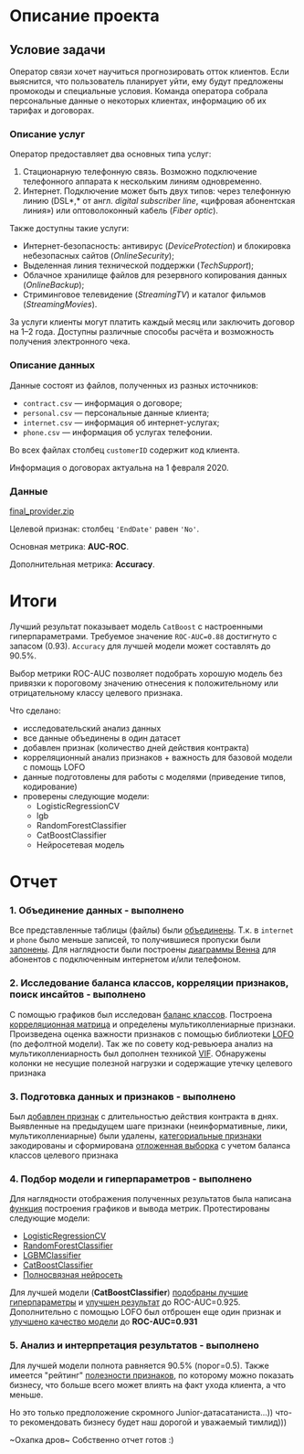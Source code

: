 # Описание проекта
## Условие задачи

Оператор связи хочет научиться прогнозировать отток клиентов. Если выяснится, что пользователь планирует уйти, ему будут предложены промокоды и специальные условия. Команда оператора собрала персональные данные о некоторых клиентах, информацию об их тарифах и договорах.

### Описание услуг

Оператор предоставляет два основных типа услуг: 

1. Стационарную телефонную связь. Возможно подключение телефонного аппарата к нескольким линиям одновременно.
2. Интернет. Подключение может быть двух типов: через телефонную линию (DSL*,* от англ. *digital subscriber line*, «цифровая абонентская линия») или оптоволоконный кабель (*Fiber optic*).  

Также доступны такие услуги:

- Интернет-безопасность: антивирус (*DeviceProtection*) и блокировка небезопасных сайтов (*OnlineSecurity*);
- Выделенная линия технической поддержки (*TechSupport*);
- Облачное хранилище файлов для резервного копирования данных (*OnlineBackup*);
- Стриминговое телевидение (*StreamingTV*) и каталог фильмов (*StreamingMovies*).

За услуги клиенты могут платить каждый месяц или заключить договор на 1–2 года. Доступны различные способы расчёта и возможность получения электронного чека.

### Описание данных

Данные состоят из файлов, полученных из разных источников:

- `contract.csv` — информация о договоре;
- `personal.csv` — персональные данные клиента;
- `internet.csv` — информация об интернет-услугах;
- `phone.csv` — информация об услугах телефонии.

Во всех файлах столбец `customerID` содержит код клиента.

Информация о договорах актуальна на 1 февраля 2020.

### Данные

[final_provider.zip]()

Целевой признак: столбец `'EndDate'` равен `'No'`.

Основная метрика: **AUC-ROC**.

Дополнительная метрика: **Accuracy**.

# Итоги

Лучший результат показывает модель `CatBoost` с настроенными гиперпараметрами. Требуемое значение `ROC-AUC=0.88` достигнуто с запасом (0.93). `Accuracy` для лучшей модели может составлять до 90.5%.

Выбор метрики ROC-AUC позволяет подобрать хорошую модель без привязки к пороговому значению отнесения к положительному или отрицательному классу целевого признака.

Что сделано:
- исследовательский анализ данных
- все данные объединены в один датасет
- добавлен признак (количество дней действия контракта)
- корреляционный анализ признаков + важность для базовой модели с помощь LOFO
- данные подготовлены для работы с моделями (приведение типов, кодирование)
- проверены следующие модели:
    - LogisticRegressionCV
    - lgb
    - RandomForestClassifier
    - CatBoostClassifier
    - Нейросетевая модель

# Отчет

### 1. Объединение данных - выполнено
Все представленные таблицы (файлы) были [объединены](#Объединение-данных). Т.к. в `internet` и `phone` было меньше записей, то получившиеся пропуски были [запонены](#Избавимся-от-пропусков). Для наглядности были построены [диаграммы Венна](#Диаграммы-Вена) для абонентов с подключенным интернетом и/или телефоном.

### 2. Исследование баланса классов, корреляции признаков, поиск инсайтов - выполнено
С помощью графиков был исследован [баланс классов](#Исследование-баланса-классов). Построена [корреляционная матрица](#Важность-признаков) и определены мультиколлениарные признаки. Произведена оценка важности признаков с помощью библиотеки [LOFO](#LOFO) (по дефолтной модели). Так же по совету код-ревьюера анализ на мультиколлениарность был дополнен техникой [VIF](#VIF). Обнаружены колонки не несущие полезной нагрузки и содержащие утечку целевого признака

### 3. Подготовка данных и признаков - выполнено
Был [добавлен признак](#Добавление-фич) с длительностью действия контракта в днях. Выявленные на предыдущем шаге признаки (неинформативные, лики, мультиколлениарные) были удалены, [категориальные признаки](#Категориальные-колонки) закодированы и сформирована [отложенная выборка](#Разделение-данных-(отложенная-выборка)) с учетом баланса классов целевого признака
    
### 4. Подбор модели и гиперпараметров - выполнено
Для наглядности отображения полученных результатов была написана [функция](#Графики) построения графиков и вывода метрик. Протестированы следующие модели:
- [LogisticRegressionCV](#LogisticRegressionCV)
- [RandomForestClassifier](#RandomForestClassifier)
- [LGBMClassifier](#LGBMClassifier)
- [CatBoostClassifier](#CatBoostClassifier)
- [Полносвязная нейросеть](#Keras)

Для лучшей модели (**CatBoostClassifier**) [подобраны лучшие гиперпараметры](#GridSearch-CatBoostClassifier) и [улучшен результат](#CatBoostClassifier-с-подобранными-гиперпараметрами) до ROC-AUC=0.925. Дополнительно с помощью LOFO был отброшен еще один признак и [улучшено качество модели](#GridSearch-CatBoostClassifier-importance_features) до **ROC-AUC=0.931**

### 5. Анализ и интерпретация результатов - выполнено
Для лучшей модели полнота равняется 90.5% (порог=0.5). Также имеется "рейтинг" [полезности признаков](#GridSearch-CatBoostClassifier-importance_features), по которому можно показать бизнесу, что больше всего может влиять на факт ухода клиента, а что меньше.

Но это только предположение скромного Junior-датасатаниста...)) что-то рекомендовать бизнесу будет наш дорогой и уважаемый тимлид)))

~Охапка дров~ Собственно отчет готов :)
